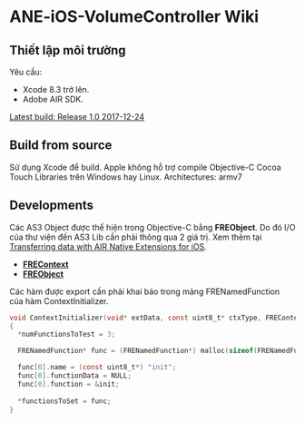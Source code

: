 # ANE-iOS-VolumeController Wiki

## Thiết lập môi trường

Yêu cầu:

* Xcode 8.3 trở lên.
* Adobe AIR SDK.

[Latest build: Release 1.0 2017-12-24](https://github.com/se-ane/SE-ANE-iOS-VolumeController/tree/master/release)

## Build from source

Sử dụng Xcode để build. Apple không hỗ trợ compile Objective-C Cocoa Touch Libraries trên Windows hay Linux.
Architectures: armv7

## Developments

Các AS3 Object được thể hiện trong Objective-C bằng **FREObject**. Do đó I/O của thư viện đến AS3 Lib cần phải thông qua 2 giá trị. Xem thêm tại [Transferring data with AIR Native Extensions for iOS](http://www.adobe.com/devnet/air/articles/transferring-data-ane-ios-pt1.html).
* [**FREContext**](https://help.adobe.com/en_US/air/extensions/WSb464b1207c184b14-2c95362d12937e5c13e-7fff.html)
* [**FREObject**](https://help.adobe.com/en_US/air/extensions/WSb464b1207c184b14-2c95362d12937e5c13e-7ffe.html)

Các hàm được export cần phải khai báo trong mảng FRENamedFunction của hàm ContextInitializer.

```objective-c
void ContextInitializer(void* extData, const uint8_t* ctxType, FREContext ctx, uint32_t* numFunctionsToTest, const FRENamedFunction** functionsToSet)
{
  *numFunctionsToTest = 3;

  FRENamedFunction* func = (FRENamedFunction*) malloc(sizeof(FRENamedFunction) * *numFunctionsToTest);

  func[0].name = (const uint8_t*) "init";
  func[0].functionData = NULL;
  func[0].function = &init;
  
  *functionsToSet = func;
}
```
